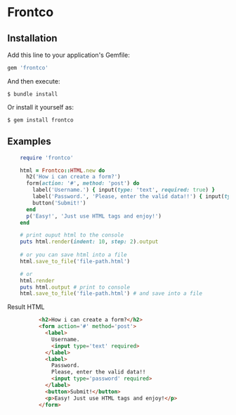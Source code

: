 # Frontco

## Installation

Add this line to your application's Gemfile:

```ruby
gem 'frontco'
```

And then execute:

    $ bundle install

Or install it yourself as:

    $ gem install frontco

## Examples

```ruby
    require 'frontco'

    html = Frontco::HTML.new do
      h2('How i can create a form?')
      form(action: '#', method: 'post') do
        label('Username.') { input(type: 'text', required: true) }
        label('Password.', 'Please, enter the valid data!!') { input(type: 'password', required: true) }
        button('Submit!')
      end
      p('Easy!', 'Just use HTML tags and enjoy!')
    end

    # print ouput html to the console  
    puts html.render(indent: 10, step: 2).output
    
    # or you can save html into a file
    html.save_to_file('file-path.html')

    # or
    html.render
    puts html.output # print to console
    html.save_to_file('file-path.html') # and save into a file
```
Result HTML
```html
          <h2>How i can create a form?</h2>
          <form action='#' method='post'>
            <label>
              Username.
              <input type='text' required>
            </label>
            <label>
              Password.
              Please, enter the valid data!!
              <input type='password' required>
            </label>
            <button>Submit!</button>
            <p>Easy! Just use HTML tags and enjoy!</p>
          </form>
```
